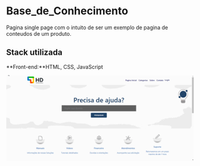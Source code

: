 # Base_de_Conhecimento
Pagina single page com o intuito de ser um exemplo de pagina de conteudos de um produto.

## Stack utilizada

**Front-end:**HTML, CSS, JavaScript

![Screenshot](assets/Base.gif)
